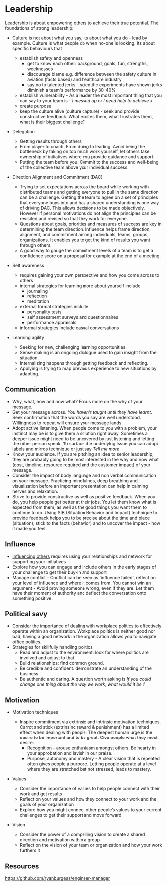 # Leadership

Leadership is about empowering others to achieve their true potential. The foundations of strong leadership:

- Culture is not about what you say, its about what you do - lead by example. Culture is what people do when no-one is looking. Its about specific behaviours that 
  - establish safety and openness
    - get to know each other: background, goals, fun, strengths, weeknesses
    - discourage blame e.g. difference between the safety culture in aviation (facts based) and healthcare industry
    - say no to talented jerks - scientific experiments have shown jerks diminish a team's performance by 30-40%
  - establish vulnerability - As a leader the most important thing that you can say to your team is - *I messed up* or *I need help to achieve x*
  - create purpose
  - keep the culture alive (culture capture) - seek and provide constructive feedback. What excites them, what frustrates them, what is their biggest challenge?

- Delegation
  - Getting results through others
  - From player to coach. From doing to leading. Avoid being the bottleneck by taking on too much work yourself, let others take ownership of initiatives where you provide guidance and support.
  - Putting the team before you. Commit to the success and well-being of the collective team above your individual success.

- Direction Alignment and Commitment (DAC)
  - Trying to set expectations across the board while working with distributed teams and getting everyone to pull in the same direction can be a challenge. Getting the team to agree on a set of principles that everyone buys into and has a shared understanding is one way of driving DAC. This allows decisions to be made objectively. However if personal motivations do not align the principles can be revisited and revised so that they work for everyone.
  - Questions about goals, priorities and measures of success are key in determining the team direction. Influence helps frame direction, alignment, and commitment among individuals, teams, groups, organizations. It enables you to get the kind of results you want through others.
  - A good way to gauge the commitment levels of a team is to get a confidence score on a proposal for example at the end of a meeting.

- Self awareness
  - requires gaining your own perspective and how you come across to others  
  - internal strategies for learning more about yourself include
    - journaling
    - reflection
    - meditation
  - external formal strategies include
    - personality tests
    - self assessment surveys and questionnaires
    - performance appraisals
  - informal strategies include casual conversations
  
- Learning agility
  - Seeking for new, challenging learning opportunities.
  - Sense making is an ongoing dialogue used to gain insight from the situation.
  - Internalizing happens through getting feedback and reflecting.
  - Applying is trying to map previous experience to new situations by adapting.

## Communication

- Why, what, how and now what? Focus more on the why of your message.
- Get your message across. *You haven't taught until they have learnt*. Seek confirmation that the words you say are well understood. Willingness to repeat will ensure your message lands.
- Adopt active listening. When people come to you with a problem, your instinct may be is to give them a solution right away. Sometimes a deeper issue might need to be uncovered by just listening and letting the other person speak. To surface the underlying issue you can adopt labels and mirros technique or just say *Tell me more*  
- Know your audience. If you are pitching an idea to senior leadership, they are probably going to be most interested in the why and now what (cost, timeline, resource required and the customer impact) of your message.
- Consider the impact of body language and non verbal communication on your message. Practicing mindfulnes, deep breathing and visualization before an important presentation can help in calming nerves and relaxation.
- Strive to provide constructive as well as positive feedback. When you do, you help people get better at their jobs. You let them know what is expected from them, as well as the good things you want them to continue to do. Using SIB (Situation Behavior and Impact) technique to provide feedback helps you to be precise about the time and place (situation), stick to the facts (behavior) and to uncover the impact - how it made you feel.

## Influence

- [Influencing others](./Influence.md) requires using your relationships and network for supporting your initiatives
- Explore how you can engage and include others in the early stages of your challenge to get their buy-in and support
- Manage conflict - Conflict can be seen as 'influence failed', reflect on your level of influence and where it comes from. You cannot win an argument - Avoid proving someone wrong, even if they are. Let them have their moment of authority and deflect the conversation onto something positive.

## Political savy

- Consider the importance of dealing with workplace politics to effectively operate within an organization. Workplace politics is neither good nor bad, having a good network in the organization allows you to navigate office politics.
- Strategies for skillfully handling politics
  - Read and adjust to the environment: look for where politics are involved and adjust to that
  - Build relationships: find common ground.
  - Be credible and confident: demonstrate an understanding of the business.
  - Be authentic and caring. A question worth asking is *If you could change one thing about the way we work, what would it be ?*

## Motivation

- Motivation techniques
  - Inspire commitment via extrinsic and intrinsic motivation techniques. Carrot and stick (extrinsinc reward & punishment) has a limited effect when dealing with people. The deepest human urge is the desire to be important and to be great. Give people what they most desire:
    - Recognition - arouse enthusiasm amongst others. Be hearty in your approbation and lavish in our praise.
    - Purpose, autonomy and mastery - A clear vision that is repeated often gives people a purpose. Letting people operate at a level where they are stretched but not stressed, leads to mastery. 

- Values
  - Consider the importance of values to help people connect with their work and get results
  - Reflect on your values and how they connect to your work and the goals of your organization
  - Explore how you might connect other people’s values to your current challenges to get their support and move forward
- Vision
  - Consider the power of a compelling vision to create a shared direction and motivation within a group
  - Reflect on the vision of your team or organization and how your work furthers it

## Resources

https://github.com/ryanburgess/engineer-manager
